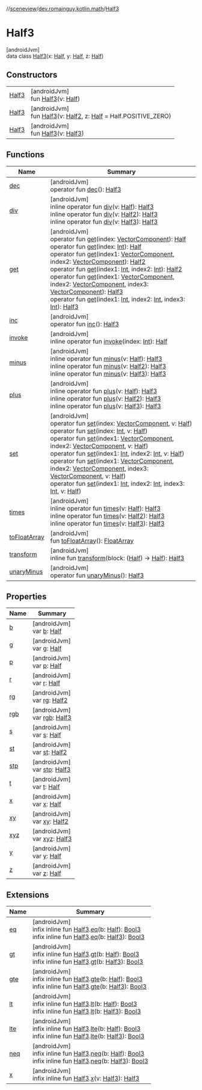 //[sceneview](../../../index.md)/[dev.romainguy.kotlin.math](../index.md)/[Half3](index.md)

# Half3

[androidJvm]\
data class [Half3](index.md)(x: [Half](../-half/index.md), y: [Half](../-half/index.md), z: [Half](../-half/index.md))

## Constructors

| | |
|---|---|
| [Half3](-half3.md) | [androidJvm]<br>fun [Half3](-half3.md)(v: [Half](../-half/index.md)) |
| [Half3](-half3.md) | [androidJvm]<br>fun [Half3](-half3.md)(v: [Half2](../-half2/index.md), z: [Half](../-half/index.md) = Half.POSITIVE_ZERO) |
| [Half3](-half3.md) | [androidJvm]<br>fun [Half3](-half3.md)(v: [Half3](index.md)) |

## Functions

| Name | Summary |
|---|---|
| [dec](dec.md) | [androidJvm]<br>operator fun [dec](dec.md)(): [Half3](index.md) |
| [div](div.md) | [androidJvm]<br>inline operator fun [div](div.md)(v: [Half](../-half/index.md)): [Half3](index.md)<br>inline operator fun [div](div.md)(v: [Half2](../-half2/index.md)): [Half3](index.md)<br>inline operator fun [div](div.md)(v: [Half3](index.md)): [Half3](index.md) |
| [get](get.md) | [androidJvm]<br>operator fun [get](get.md)(index: [VectorComponent](../-vector-component/index.md)): [Half](../-half/index.md)<br>operator fun [get](get.md)(index: [Int](https://kotlinlang.org/api/latest/jvm/stdlib/kotlin/-int/index.html)): [Half](../-half/index.md)<br>operator fun [get](get.md)(index1: [VectorComponent](../-vector-component/index.md), index2: [VectorComponent](../-vector-component/index.md)): [Half2](../-half2/index.md)<br>operator fun [get](get.md)(index1: [Int](https://kotlinlang.org/api/latest/jvm/stdlib/kotlin/-int/index.html), index2: [Int](https://kotlinlang.org/api/latest/jvm/stdlib/kotlin/-int/index.html)): [Half2](../-half2/index.md)<br>operator fun [get](get.md)(index1: [VectorComponent](../-vector-component/index.md), index2: [VectorComponent](../-vector-component/index.md), index3: [VectorComponent](../-vector-component/index.md)): [Half3](index.md)<br>operator fun [get](get.md)(index1: [Int](https://kotlinlang.org/api/latest/jvm/stdlib/kotlin/-int/index.html), index2: [Int](https://kotlinlang.org/api/latest/jvm/stdlib/kotlin/-int/index.html), index3: [Int](https://kotlinlang.org/api/latest/jvm/stdlib/kotlin/-int/index.html)): [Half3](index.md) |
| [inc](inc.md) | [androidJvm]<br>operator fun [inc](inc.md)(): [Half3](index.md) |
| [invoke](invoke.md) | [androidJvm]<br>inline operator fun [invoke](invoke.md)(index: [Int](https://kotlinlang.org/api/latest/jvm/stdlib/kotlin/-int/index.html)): [Half](../-half/index.md) |
| [minus](minus.md) | [androidJvm]<br>inline operator fun [minus](minus.md)(v: [Half](../-half/index.md)): [Half3](index.md)<br>inline operator fun [minus](minus.md)(v: [Half2](../-half2/index.md)): [Half3](index.md)<br>inline operator fun [minus](minus.md)(v: [Half3](index.md)): [Half3](index.md) |
| [plus](plus.md) | [androidJvm]<br>inline operator fun [plus](plus.md)(v: [Half](../-half/index.md)): [Half3](index.md)<br>inline operator fun [plus](plus.md)(v: [Half2](../-half2/index.md)): [Half3](index.md)<br>inline operator fun [plus](plus.md)(v: [Half3](index.md)): [Half3](index.md) |
| [set](set.md) | [androidJvm]<br>operator fun [set](set.md)(index: [VectorComponent](../-vector-component/index.md), v: [Half](../-half/index.md))<br>operator fun [set](set.md)(index: [Int](https://kotlinlang.org/api/latest/jvm/stdlib/kotlin/-int/index.html), v: [Half](../-half/index.md))<br>operator fun [set](set.md)(index1: [VectorComponent](../-vector-component/index.md), index2: [VectorComponent](../-vector-component/index.md), v: [Half](../-half/index.md))<br>operator fun [set](set.md)(index1: [Int](https://kotlinlang.org/api/latest/jvm/stdlib/kotlin/-int/index.html), index2: [Int](https://kotlinlang.org/api/latest/jvm/stdlib/kotlin/-int/index.html), v: [Half](../-half/index.md))<br>operator fun [set](set.md)(index1: [VectorComponent](../-vector-component/index.md), index2: [VectorComponent](../-vector-component/index.md), index3: [VectorComponent](../-vector-component/index.md), v: [Half](../-half/index.md))<br>operator fun [set](set.md)(index1: [Int](https://kotlinlang.org/api/latest/jvm/stdlib/kotlin/-int/index.html), index2: [Int](https://kotlinlang.org/api/latest/jvm/stdlib/kotlin/-int/index.html), index3: [Int](https://kotlinlang.org/api/latest/jvm/stdlib/kotlin/-int/index.html), v: [Half](../-half/index.md)) |
| [times](times.md) | [androidJvm]<br>inline operator fun [times](times.md)(v: [Half](../-half/index.md)): [Half3](index.md)<br>inline operator fun [times](times.md)(v: [Half2](../-half2/index.md)): [Half3](index.md)<br>inline operator fun [times](times.md)(v: [Half3](index.md)): [Half3](index.md) |
| [toFloatArray](to-float-array.md) | [androidJvm]<br>fun [toFloatArray](to-float-array.md)(): [FloatArray](https://kotlinlang.org/api/latest/jvm/stdlib/kotlin/-float-array/index.html) |
| [transform](transform.md) | [androidJvm]<br>inline fun [transform](transform.md)(block: ([Half](../-half/index.md)) -&gt; [Half](../-half/index.md)): [Half3](index.md) |
| [unaryMinus](unary-minus.md) | [androidJvm]<br>operator fun [unaryMinus](unary-minus.md)(): [Half3](index.md) |

## Properties

| Name | Summary |
|---|---|
| [b](b.md) | [androidJvm]<br>var [b](b.md): [Half](../-half/index.md) |
| [g](g.md) | [androidJvm]<br>var [g](g.md): [Half](../-half/index.md) |
| [p](p.md) | [androidJvm]<br>var [p](p.md): [Half](../-half/index.md) |
| [r](r.md) | [androidJvm]<br>var [r](r.md): [Half](../-half/index.md) |
| [rg](rg.md) | [androidJvm]<br>var [rg](rg.md): [Half2](../-half2/index.md) |
| [rgb](rgb.md) | [androidJvm]<br>var [rgb](rgb.md): [Half3](index.md) |
| [s](s.md) | [androidJvm]<br>var [s](s.md): [Half](../-half/index.md) |
| [st](st.md) | [androidJvm]<br>var [st](st.md): [Half2](../-half2/index.md) |
| [stp](stp.md) | [androidJvm]<br>var [stp](stp.md): [Half3](index.md) |
| [t](t.md) | [androidJvm]<br>var [t](t.md): [Half](../-half/index.md) |
| [x](x.md) | [androidJvm]<br>var [x](x.md): [Half](../-half/index.md) |
| [xy](xy.md) | [androidJvm]<br>var [xy](xy.md): [Half2](../-half2/index.md) |
| [xyz](xyz.md) | [androidJvm]<br>var [xyz](xyz.md): [Half3](index.md) |
| [y](y.md) | [androidJvm]<br>var [y](y.md): [Half](../-half/index.md) |
| [z](z.md) | [androidJvm]<br>var [z](z.md): [Half](../-half/index.md) |

## Extensions

| Name | Summary |
|---|---|
| [eq](../eq.md) | [androidJvm]<br>infix inline fun [Half3](index.md).[eq](../eq.md)(b: [Half](../-half/index.md)): [Bool3](../-bool3/index.md)<br>infix inline fun [Half3](index.md).[eq](../eq.md)(b: [Half3](index.md)): [Bool3](../-bool3/index.md) |
| [gt](../gt.md) | [androidJvm]<br>infix inline fun [Half3](index.md).[gt](../gt.md)(b: [Half](../-half/index.md)): [Bool3](../-bool3/index.md)<br>infix inline fun [Half3](index.md).[gt](../gt.md)(b: [Half3](index.md)): [Bool3](../-bool3/index.md) |
| [gte](../gte.md) | [androidJvm]<br>infix inline fun [Half3](index.md).[gte](../gte.md)(b: [Half](../-half/index.md)): [Bool3](../-bool3/index.md)<br>infix inline fun [Half3](index.md).[gte](../gte.md)(b: [Half3](index.md)): [Bool3](../-bool3/index.md) |
| [lt](../lt.md) | [androidJvm]<br>infix inline fun [Half3](index.md).[lt](../lt.md)(b: [Half](../-half/index.md)): [Bool3](../-bool3/index.md)<br>infix inline fun [Half3](index.md).[lt](../lt.md)(b: [Half3](index.md)): [Bool3](../-bool3/index.md) |
| [lte](../lte.md) | [androidJvm]<br>infix inline fun [Half3](index.md).[lte](../lte.md)(b: [Half](../-half/index.md)): [Bool3](../-bool3/index.md)<br>infix inline fun [Half3](index.md).[lte](../lte.md)(b: [Half3](index.md)): [Bool3](../-bool3/index.md) |
| [neq](../neq.md) | [androidJvm]<br>infix inline fun [Half3](index.md).[neq](../neq.md)(b: [Half](../-half/index.md)): [Bool3](../-bool3/index.md)<br>infix inline fun [Half3](index.md).[neq](../neq.md)(b: [Half3](index.md)): [Bool3](../-bool3/index.md) |
| [x](../x.md) | [androidJvm]<br>infix inline fun [Half3](index.md).[x](../x.md)(v: [Half3](index.md)): [Half3](index.md) |
